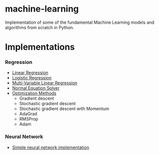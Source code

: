 # machine-learning
Implementation of some of the fundamental Machine Learning models and algorithms from scratch in Python.

# Implementations
### Regression
* [Linear Regression](./LinearRegression/LinearRegression.py)
* [Logistic Regression](./LinearRegression/LogisticRegression.py)
* [Multi-Variable Linear Regression](./LinearRegression/MultiVarLinearRegression.py)
* [Normal Equation Solver](./LinearRegression/normal_equation.py)
* [Optimization Methods](./LinearRegression/Optimization)
  - Gradient descent
  - Stochastic gradient descent
  - Stochastic gradient descent with Momentum
  - AdaGrad
  - RMSProp
  - Adam
### Neural Network
* [Simple neural network implementation](./NeuralNetwork/nn.py)
